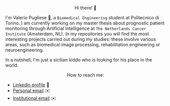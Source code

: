 <p align="center">
Hi there! 👋
</p>

I'm Valerio Pugliese 🍋, a `Biomedical Engineering` student at Politecnico di Torino. I am currently working on my master thesis about prognostic patient monitoring through Artificial Intelligence at `The Netherlands Cancer Institute` (Amsterdam, NL).
In my repositories you will find the most interesting projects carried out during my studies: these involve various areas, such as biomedical image processing, rehabilitation engineering or neuroengineering. 

In a nutshell, I'm just a sicilian kiddo who is looking for his place in the world.

<p align="center">
How to reach me:
</p>

- [Linkedin profile](https://www.linkedin.com/in/valerio-pugliese-650076248/) :briefcase:
- [Personal email](mailto:valepugliese@yahoo.it) :envelope:
- [Institutional email](mailto:s289538@studenti.polito.it) :envelope:

<!---
valeriopu/valeriopu is a ✨ special ✨ repository because its `README.md` (this file) appears on your GitHub profile.
You can click the Preview link to take a look at your changes.
--->
